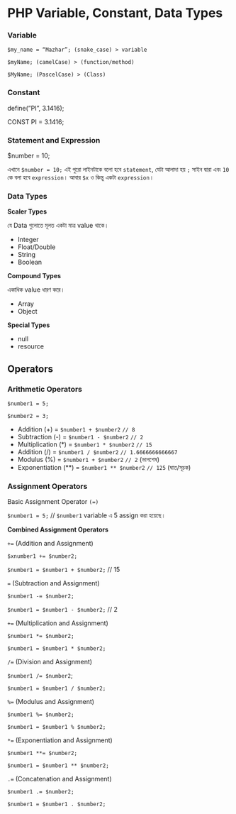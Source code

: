 # PHP Variable, Constant, Data Types

### Variable

`$my_name = “Mazhar”; (snake_case) > variable`

`$myName; (camelCase) > (function/method)`

`$MyName; (PascelCase) > (Class)`

### Constant

define(”PI”, 3.1416);

CONST PI = 3.1416;

### Statement and Expression

$number = 10; 

এখানে `$number = 10;` এই পুরো লাইনটাকে বলো হবে `statement`, যেটা আলাদা হয় `;` সাইন দ্বারা এবং `10` কে বলা হবে `expression`। আবার `$x` ও কিন্তু একটা `expression`।  

### Data Types

**Scaler Types**

যে Data গুলোতে মূলত একটা মাত্র value থাকে।

- Integer
- Float/Double
- String
- Boolean

**Compound Types**

একাধিক value ধারণ করে।

- Array
- Object

**Special Types**

- null
- resource

## Operators

### Arithmetic Operators

`$number1 = 5;`

`$number2 = 3;`

- Addition (+) = `$number1 + $number2` `// 8`
- Subtraction (-) = `$number1 - $number2` `// 2`
- Multiplication (*) = `$number1 * $number2` `// 15`
- Addition (/) = `$number1 / $number2` `// 1.6666666666667`
- Modulus (%) = `$number1 + $number2` `// 2` (ভাগশেষ)
- Exponentiation (**) = `$number1 ** $number2` `// 125` (ঘাত/সূচক)

### Assignment Operators

Basic Assignment Operator `(=)` 

`$number1 = 5;` // `$number1` variable এ 5 assign করা হয়েছে।

**Combined Assignment Operators**

`+=` (Addition and Assignment)

`$xnumber1 += $number2;`

`$number1 = $number1 + $number2;` // 15

`=` (Subtraction and Assignment)

`$number1 -= $number2;`

`$number1 = $number1 - $number2;` // 2

`+=` (Multiplication and Assignment)

`$number1 *= $number2;`

`$number1 = $number1 * $number2;`

`/=` (Division and Assignment)

`$number1 /= $number2`;

`$number1 = $number1 / $number2;`

`%=` (Modulus and Assignment)

`$number1 %= $number2;`

`$number1 = $number1 % $number2;`

`*=` (Exponentiation and Assignment)

`$number1 **= $number2;`

`$number1 = $number1 ** $number2;`

`.=` (Concatenation and Assignment)

`$number1 .= $number2;`

`$number1 = $number1 . $number2;`